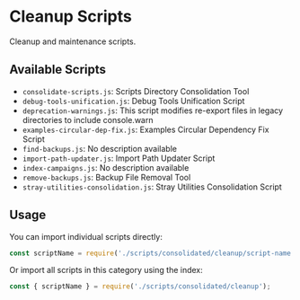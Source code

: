 # Cleanup Scripts

Cleanup and maintenance scripts.

## Available Scripts

- `consolidate-scripts.js`: Scripts Directory Consolidation Tool
- `debug-tools-unification.js`: Debug Tools Unification Script
- `deprecation-warnings.js`: This script modifies re-export files in legacy directories to include console.warn
- `examples-circular-dep-fix.js`: Examples Circular Dependency Fix Script
- `find-backups.js`: No description available
- `import-path-updater.js`: Import Path Updater Script
- `index-campaigns.js`: No description available
- `remove-backups.js`: Backup File Removal Tool
- `stray-utilities-consolidation.js`: Stray Utilities Consolidation Script

## Usage

You can import individual scripts directly:

```js
const scriptName = require('./scripts/consolidated/cleanup/script-name');
```

Or import all scripts in this category using the index:

```js
const { scriptName } = require('./scripts/consolidated/cleanup');
```
